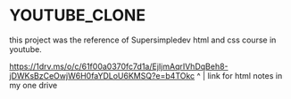 # YOUTUBE_CLONE
this project was the reference of Supersimpledev html and css course in youtube.


https://1drv.ms/o/c/61f00a0370fc7d1a/EjIjmAqrIVhDqBeh8-jDWKsBzCeOwjW6H0faYDLoU6KMSQ?e=b4TOkc 
          ^
          |
link for html notes in my one drive
